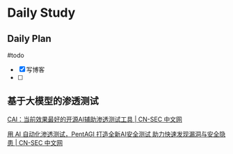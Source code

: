 # Daily Study
## Daily Plan
#todo
- [x] 写博客
- [ ] 
## 基于大模型的渗透测试

[CAI：当前效果最好的开源AI辅助渗透测试工具 | CN-SEC 中文网](https://cn-sec.com/archives/4046640.html)

[用 AI 自动化渗透测试，PentAGI 打造全新AI安全测试 助力快速发现漏洞与安全隐患 | CN-SEC 中文网](https://cn-sec.com/archives/3984697.html)

